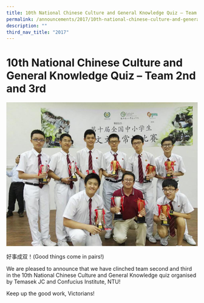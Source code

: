 ```yaml
---
title: 10th National Chinese Culture and General Knowledge Quiz – Team 2nd and 3rd
permalink: /announcements/2017/10th-national-chinese-culture-and-general-knowledge-quiz/
description: ""
third_nav_title: "2017"
---
```

# **10th National Chinese Culture and General Knowledge Quiz – Team 2nd and 3rd**

![](/images/10th-National-Chinese-Culture-and-General-Knowledge-quiz.jpg)

好事成双！(Good things come in pairs!)

We are pleased to announce that we have clinched team second and third in the 10th National Chinese Culture and General Knowledge quiz organised by Temasek JC and Confucius Institute, NTU!

Keep up the good work, Victorians!